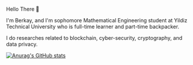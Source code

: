 Hello There 👋

I'm Berkay, and I'm sophomore Mathematical Engineering student at Yildiz Technical University who is full-time learner and part-time backpacker.

I do researches related to blockchain, cyber-security, cryptography, and data privacy.

[![Anurag's GitHub stats](https://github-readme-stats.vercel.app/api?username=berkayahi)](https://github.com/berkayahi/berkayahi)
